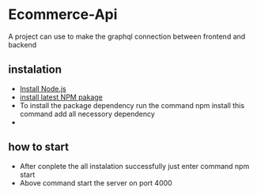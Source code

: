 
# Ecommerce-Api

A project can use to make the graphql connection between frontend and backend

## instalation
- [Install Node.js](https://nodejs.org/en/)
- [install latest NPM pakage](https://www.npmjs.com/package/install)
- To install the package dependency run the command npm install this command add all necessory dependency
- 

## how to start
- After conplete the all instalation successfully just enter command npm start
- Above command start the server on port 4000 
